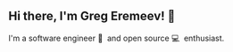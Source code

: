 ## Hi there, I'm Greg Eremeev! 👋

I'm a software engineer 🚀 &nbsp;and open source 💻 &nbsp;enthusiast.

